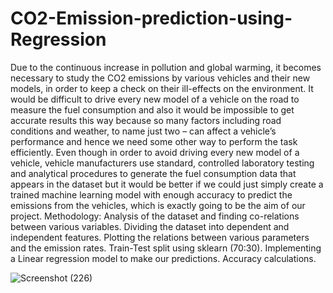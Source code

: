 # CO2-Emission-prediction-using-Regression
Due to the continuous increase in pollution and global warming, it becomes necessary to study the CO2 emissions by various vehicles and their new models, in order to keep a check on their ill-effects on the environment. It would be difficult to drive every new model of a vehicle on the road to measure the fuel consumption and also it would be impossible to get accurate results this way because so many factors including road conditions and weather, to name just two – can affect a vehicle’s performance and hence we need some other way to perform the task efficiently. Even though in order to avoid driving every new model of a vehicle, vehicle manufacturers use standard, controlled laboratory testing and analytical procedures to generate the fuel consumption data that appears in the dataset but it would be better if we could just simply create a trained machine learning model with enough accuracy to predict the  emissions from the vehicles, which is exactly going to be the aim of our project.
Methodology:
          Analysis of the dataset and finding co-relations between various variables.
          Dividing the dataset into dependent and independent features.
          Plotting the relations between various parameters and the emission rates.
          Train-Test split using sklearn (70:30).
          Implementing a Linear regression model to make our predictions.
          Accuracy calculations.
          
  ![Screenshot (226)](https://user-images.githubusercontent.com/115879307/209573502-d7fbf08e-a6e0-40c0-8057-783061fcdd2f.png)

